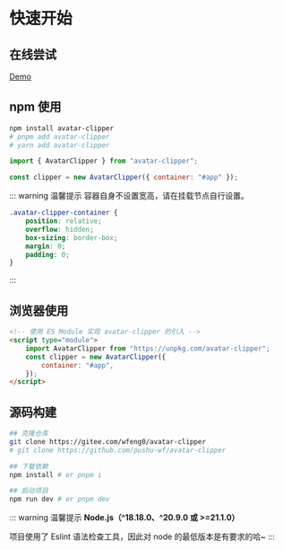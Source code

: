 # 快速开始

<backTop />

## 在线尝试

[Demo](/quick-start/online/)

## npm 使用

```bash
npm install avatar-clipper
# pnpm add avatar-clipper
# yarn add avatar-clipper

```

```js
import { AvatarClipper } from "avatar-clipper";

const clipper = new AvatarClipper({ container: "#app" });
```

::: warning 温馨提示
容器自身不设置宽高，请在挂载节点自行设置。

```css
.avatar-clipper-container {
	position: relative;
	overflow: hidden;
	box-sizing: border-box;
	margin: 0;
	padding: 0;
}
```

:::

## 浏览器使用

```html
<!-- 使用 ES Module 实现 avatar-clipper 的引入 -->
<script type="module">
	import AvatarClipper from "https://unpkg.com/avatar-clipper";
	const clipper = new AvatarClipper({
		container: "#app",
	});
</script>
```

## 源码构建

```bash
## 克隆仓库
git clone https://gitee.com/wfeng0/avatar-clipper
# git clone https://github.com/pushu-wf/avatar-clipper

## 下载依赖
npm install # or pnpm i

## 启动项目
npm run dev # or pnpm dev
```

::: warning 温馨提示
**Node.js（^18.18.0、^20.9.0 或 >=21.1.0）**

项目使用了 Eslint 语法检查工具，因此对 node 的最低版本是有要求的哈~
:::
